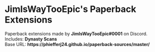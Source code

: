 <h1>JimIsWayTooEpic's Paperback Extensions</h1>
Paperback extensions made by <strong>JimIsWayTooEpic#0001</strong> on Discord.
<br>Includes: <strong>Dynasty Scans</strong>
<br>Base URL: <strong>https://phiefferj24.github.io/paperback-sources/master/</strong>
